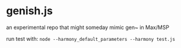 # genish.js
an experimental repo that might someday mimic gen~ in Max/MSP

run test with:
`node --harmony_default_parameters --harmony test.js`
